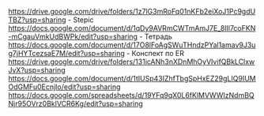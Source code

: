 https://drive.google.com/drive/folders/1z7lG3mRoFq01nKFb2eiXoJ1Pc9gdUTBZ?usp=sharing - Stepic
https://docs.google.com/document/d/1qDy9AVRmCWTmAmJ7E_8lIl7coFKN-mCgauVmkUdBWPk/edit?usp=sharing - Тетрадь
https://docs.google.com/document/d/17O8lFoAgSWuTHndzPYal1amav9J3ug7jHYTcezsaE7M/edit?usp=sharing - Конспект по ER
https://drive.google.com/drive/folders/131icANh3nXDnMhOyVIvifQBkLClxwJvX?usp=sharing
https://docs.google.com/document/d/1tIUSp43IZhfTbgSpHxEZ29gLIQ9IUMOdGMFu0EcnjIo/edit?usp=sharing
https://docs.google.com/spreadsheets/d/19YFq9qX0L6fKlMVWWIzNdmBQNjr95OVrz0BklVCR6Kg/edit?usp=sharing

